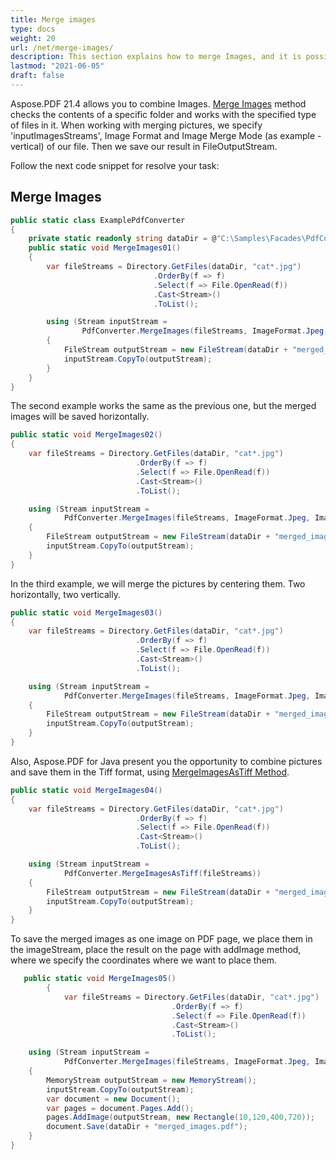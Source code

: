 ```yaml
---
title: Merge images 
type: docs
weight: 20
url: /net/merge-images/
description: This section explains how to merge Images, and it is possible to save in the Tiff format.
lastmod: "2021-06-05"
draft: false
---
```


Aspose.PDF 21.4 allows you to combine Images. [Merge Images](https://reference.aspose.com/pdf/net/aspose.pdf.facades/pdfconverter/methods/mergeimages) method checks the contents of a specific folder and works with the specified type of files in it. When working with merging pictures, we specify 'inputImagesStreams', Image Format and Image Merge Mode (as example - vertical) of our file. Then we save our result in FileOutputStream.

Follow the next code snippet for resolve your task:

## Merge Images

```csharp
public static class ExamplePdfConverter
{
    private static readonly string dataDir = @"C:\Samples\Facades\PdfConverter\";
    public static void MergeImages01()
    {
        var fileStreams = Directory.GetFiles(dataDir, "cat*.jpg")
                                .OrderBy(f => f)
                                .Select(f => File.OpenRead(f))
                                .Cast<Stream>()
                                .ToList();

        using (Stream inputStream =
                PdfConverter.MergeImages(fileStreams, ImageFormat.Jpeg, ImageMergeMode.Vertical, 1, 1))
        {
            FileStream outputStream = new FileStream(dataDir + "merged_images.jpg", FileMode.Create);
            inputStream.CopyTo(outputStream);
        }
    }
}
```

The second example works the same as the previous one, but the merged images will be saved horizontally.

```csharp
public static void MergeImages02()
{
    var fileStreams = Directory.GetFiles(dataDir, "cat*.jpg")
                            .OrderBy(f => f)
                            .Select(f => File.OpenRead(f))
                            .Cast<Stream>()
                            .ToList();

    using (Stream inputStream =
            PdfConverter.MergeImages(fileStreams, ImageFormat.Jpeg, ImageMergeMode.Horizontal, 1, 1))
    {
        FileStream outputStream = new FileStream(dataDir + "merged_images.jpg", FileMode.Create);
        inputStream.CopyTo(outputStream);
    }
}
```

In the third example, we will merge the pictures by centering them. Two horizontally, two vertically.

```csharp
public static void MergeImages03()
{
    var fileStreams = Directory.GetFiles(dataDir, "cat*.jpg")
                            .OrderBy(f => f)
                            .Select(f => File.OpenRead(f))
                            .Cast<Stream>()
                            .ToList();

    using (Stream inputStream =
            PdfConverter.MergeImages(fileStreams, ImageFormat.Jpeg, ImageMergeMode.Center, 2, 2))
    {
        FileStream outputStream = new FileStream(dataDir + "merged_images.jpg", FileMode.Create);
        inputStream.CopyTo(outputStream);
    }
}
```

Also, Aspose.PDF for Java present you the opportunity to combine pictures and save them in the Tiff format, using  [MergeImagesAsTiff Method](https://reference.aspose.com/pdf/java/com.aspose.pdf.facades/PdfConverter#saveAsTIFF-java.io.OutputStream-).

```csharp
public static void MergeImages04()
{
    var fileStreams = Directory.GetFiles(dataDir, "cat*.jpg")
                            .OrderBy(f => f)
                            .Select(f => File.OpenRead(f))
                            .Cast<Stream>()
                            .ToList();

    using (Stream inputStream =
            PdfConverter.MergeImagesAsTiff(fileStreams))
    {
        FileStream outputStream = new FileStream(dataDir + "merged_images.tiff", FileMode.Create);
        inputStream.CopyTo(outputStream);
    }
}
```

To save the merged images as one image on PDF page, we place them in the imageStream, place the result on the page with addImage method, where we specify the coordinates where we want to place them.

```csharp
   public static void MergeImages05()
        {
            var fileStreams = Directory.GetFiles(dataDir, "cat*.jpg")
                                    .OrderBy(f => f)
                                    .Select(f => File.OpenRead(f))
                                    .Cast<Stream>()
                                    .ToList();

    using (Stream inputStream =
            PdfConverter.MergeImages(fileStreams, ImageFormat.Jpeg, ImageMergeMode.Vertical, 1, 1))
    {
        MemoryStream outputStream = new MemoryStream();
        inputStream.CopyTo(outputStream);
        var document = new Document();
        var pages = document.Pages.Add();
        pages.AddImage(outputStream, new Rectangle(10,120,400,720));
        document.Save(dataDir + "merged_images.pdf");
    }
}
```